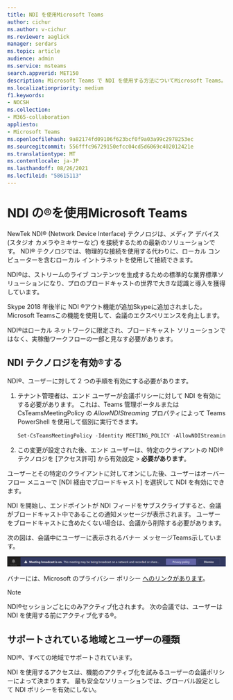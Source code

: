 ```yaml
---
title: NDI を使用Microsoft Teams
author: cichur
ms.author: v-cichur
ms.reviewer: aaglick
manager: serdars
ms.topic: article
audience: admin
ms.service: msteams
search.appverid: MET150
description: Microsoft Teams で NDI を使用する方法についてMicrosoft Teams。
ms.localizationpriority: medium
f1.keywords:
- NOCSH
ms.collection:
- M365-collaboration
appliesto:
- Microsoft Teams
ms.openlocfilehash: 9a82174fd09106f623bcf0f9a03a99c2978253ec
ms.sourcegitcommit: 556fffc96729150efcc04cd5d6069c402012421e
ms.translationtype: MT
ms.contentlocale: ja-JP
ms.lasthandoff: 08/26/2021
ms.locfileid: "58615113"
---
```

# <a name="use-ndi-technology-in-microsoft-teams"></a>NDI の®を使用Microsoft Teams

 NewTek NDI® (Network Device Interface) テクノロジは、メディア デバイス (スタジオ カメラやミキサーなど) を接続するための最新のソリューションです。 NDI® テクノロジでは、物理的な接続を使用する代わりに、ローカル コンピューターを含むローカル イントラネットを使用して接続できます。

NDI®は、ストリームのライブ コンテンツを生成するための標準的な業界標準ソリューションになり、プロのブロードキャストの世界で大きな認識と導入を獲得しています。

Skype 2018 年後半に NDI ®アウト機能が追加Skypeに追加されました。 Microsoft Teamsこの機能を使用して、会議のエクスペリエンスを向上します。

NDI®はローカル ネットワークに限定され、ブロードキャスト ソリューションではなく、実稼働ワークフローの一部と見なす必要があります。

## <a name="turn-on-ndi-technology"></a>NDI テクノロジを有効®する

NDI®、ユーザーに対して 2 つの手順を有効にする必要があります。

1. テナント管理者は、エンド ユーザーが会議ポリシーに対して NDI を有効にする必要があります。 これは、Teams 管理ポータルまたは CsTeamsMeetingPolicy の _AllowNDIStreaming_ プロパティによって Teams PowerShell を使用して個別に実行できます。

    ```PowerShell
    Set-CsTeamsMeetingPolicy -Identity MEETING_POLICY -AllowNDIStreaming $true
    ```

2. この変更が設定された後、エンド ユーザーは、特定のクライアントの NDI® テクノロジを [アクセス許可] から有効設定  >  **必要があります**。

ユーザーとその特定のクライアントに対してオンにした後、ユーザーはオーバーフロー メニューで [NDI 経由でブロードキャスト] を選択して NDI を有効にできます。

NDI を開始し、エンドポイントが NDI フィードをサブスクライブすると、会議がブロードキャスト中であることの通知メッセージが表示されます。 ユーザーをブロードキャストに含めたくない場合は、会議から削除する必要があります。

次の図は、会議中にユーザーに表示されるバナー メッセージTeams示しています。

![彼は、®に表示される NDI の技術バナー Teamsします。](media/NDI-disclosure.png)

バナーには、Microsoft のプライバシー ポリシー [へのリンクがあります](https://aka.ms/teamsprivacy)。

> [!NOTE]
> NDI®セッションごとにのみアクティブ化されます。 次の会議では、ユーザーは NDI を使用する前にアクティブ化する®。

## <a name="supported-locales-and-user-types"></a>サポートされている地域とユーザーの種類

NDI®、すべての地域でサポートされています。

NDI を使用するアクセスは、機能のアクティブ化を試みるユーザーの会議ポリシーによって決まります。 最も安全なソリューションでは、グローバル設定として NDI ポリシーを有効にしない。
